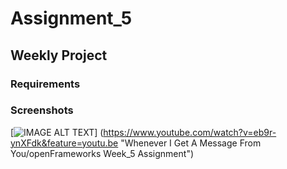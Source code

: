 
# Assignment_5

## Weekly Project

### Requirements


### Screenshots
[![IMAGE ALT TEXT](https://www.youtube.com/watch?v=eb9r-ynXFdk&feature=youtu.be/0.jpg)]
(https://www.youtube.com/watch?v=eb9r-ynXFdk&feature=youtu.be "Whenever I Get A Message From You/openFrameworks Week_5 Assignment")




